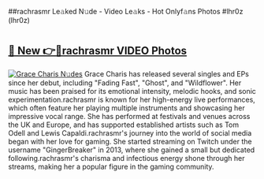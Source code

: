 ##rachrasmr Le𝚊ked N𝚞de - Video Le𝚊ks - Hot Onlyf𝚊ns Photos #lhr0z (lhr0z)

# <h2><a href="https://mediaupload.pro?title=rachrasmr&ref=9FEB">🔗 New 👉🔴rachrasmr VIDEO Photos</a></h2>

[![Grace Charis N𝚞des](https://i.imgur.com/rIISA9y.gif)](https://mediaupload.pro?title=rachrasmr&ref=9FEB)
Grace Charis has released several singles and EPs since her debut, including "Fading Fast", "Ghost", and "Wildflower". Her music has been praised for its emotional intensity, melodic hooks, and sonic experimentation.rachrasmr is known for her high-energy live performances, which often feature her playing multiple instruments and showcasing her impressive vocal range. She has performed at festivals and venues across the UK and Europe, and has supported established artists such as Tom Odell and Lewis Capaldi.rachrasmr's journey into the world of social media began with her love for gaming. She started streaming on Twitch under the username "GingerBreaker" in 2013, where she gained a small but dedicated following.rachrasmr's charisma and infectious energy shone through her streams, making her a popular figure in the gaming community.